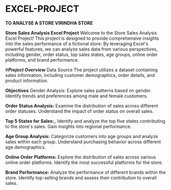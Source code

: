 # EXCEL-PROJECT
____TO ANALYSE A STORE VIRINDHA STORE____

__Store Sales Analysis Excel Project__
Welcome to the Store Sales Analysis Excel Project! This project is designed to provide comprehensive insights into the sales performance of a fictional store. By leveraging Excel's powerful features, we can analyze sales data from various perspectives, including gender, order status, top sales states, age groups, online order platforms, and brand performance.

#___Project Overview___
Data Source
The project utilizes a dataset containing sales information, including customer demographics, order details, and product information.

__Objectives__
Gender Analysis: Explore sales patterns based on gender. Identify trends and preferences among male and female customers.

__Order Status Analysis:__ Examine the distribution of sales across different order statuses. Understand the impact of order status on overall sales.

__Top 5 States for Sales:___ Identify and analyze the top five states contributing to the store's sales. Gain insights into regional performance.

__Age Group Analysis:__ Categorize customers into age groups and analyze sales within each group. Understand purchasing behavior across different age demographics.

__Online Order Platforms:__ Explore the distribution of sales across various online order platforms. Identify the most successful platforms for the store.

__Brand Performance:__ Analyze the performance of different brands within the store. Identify top-selling brands and assess their contribution to overall sales.
